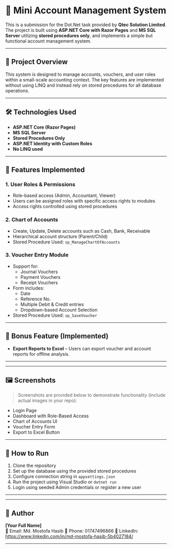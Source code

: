 # 💼 Mini Account Management System

This is a submission for the Dot.Net task provided by **Qtec Solution Limited**. The project is built using **ASP.NET Core with Razor Pages** and **MS SQL Server** utilizing **stored procedures only**, and implements a simple but functional account management system.

---

## 📌 Project Overview

This system is designed to manage accounts, vouchers, and user roles within a small-scale accounting context. The key features are implemented without using LINQ and instead rely on stored procedures for all database operations.

---

## 🛠 Technologies Used

- **ASP.NET Core (Razor Pages)**
- **MS SQL Server**
- **Stored Procedures Only**
- **ASP.NET Identity with Custom Roles**
- **No LINQ used**

---

## 🔐 Features Implemented

### 1. User Roles & Permissions
- Role-based access (Admin, Accountant, Viewer)
- Users can be assigned roles with specific access rights to modules
- Access rights controlled using stored procedures

### 2. Chart of Accounts
- Create, Update, Delete accounts such as Cash, Bank, Receivable
- Hierarchical account structure (Parent/Child)
- Stored Procedure Used: `sp_ManageChartOfAccounts`

### 3. Voucher Entry Module
- Support for:
  - Journal Vouchers
  - Payment Vouchers
  - Receipt Vouchers
- Form includes:
  - Date
  - Reference No.
  - Multiple Debit & Credit entries
  - Dropdown-based Account Selection
- Stored Procedure Used: `sp_SaveVoucher`

---

## 🎁 Bonus Feature (Implemented)

- **Export Reports to Excel** – Users can export voucher and account reports for offline analysis.

---


---

## 🖼️ Screenshots

> Screenshots are provided below to demonstrate functionality (include actual images in your repo):

- Login Page  
- Dashboard with Role-Based Access  
- Chart of Accounts UI  
- Voucher Entry Form  
- Export to Excel Button

---

## 🚀 How to Run

1. Clone the repository
2. Set up the database using the provided stored procedures
3. Configure connection string in `appsettings.json`
4. Run the project using Visual Studio or `dotnet run`
5. Login using seeded Admin credentials or register a new user

---


---

## 👤 Author

**[Your Full Name]**  
📧 Email: Md. Mostofa Hasib
📱 Phone: 01747496866
🔗 LinkedIn: https://www.linkedin.com/in/md-mostofa-hasib-5b4027184/

---




